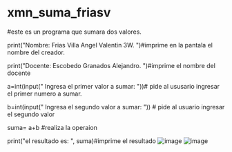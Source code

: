 # xmn_suma_friasv
#este es un programa que sumara dos valores. 

print("Nombre: Frias Villa Angel Valentin 3W. ")#imprime en la pantala el nombre del creador.

print("Docente: Escobedo Granados Alejandro. ")#imprime el nombre del docente 


a=int(input(" Ingresa el primer valor a sumar: "))# pide al ususario ingresar el primer numero a sumar.


b=int(input(" Ingresa el segundo valor a sumar: ")) # pide al usuario ingresar el segundo valor


suma= a+b #realiza la operaion

print("el resultado es: ", suma)#imprime el resultado
![image](https://github.com/user-attachments/assets/20a4bc5e-c81d-4354-88b6-32db2ac2675a)
![image](https://github.com/user-attachments/assets/a172cbb7-e223-47e6-8692-6a356a00cf4a)


